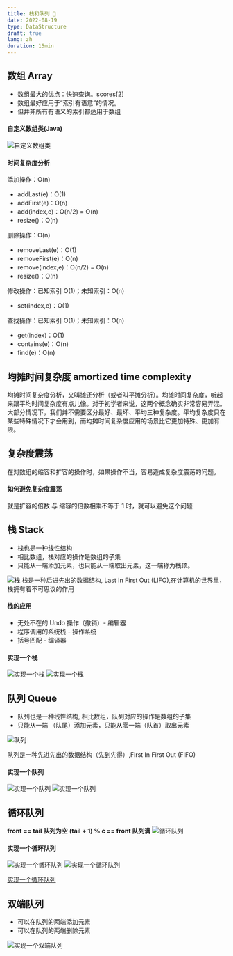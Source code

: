 ```yaml
---
title: 栈和队列 📖
date: 2022-08-19
type: DataStructure
draft: true
lang: zh
duration: 15min
---
```


## 数组 Array

- 数组最大的优点：快速查询。scores[2]
- 数组最好应用于“索引有语意”的情况。
- 但井非所有有语义的索引都适用于数组

#### 自定义数组类(Java)

![自定义数组类](/public/images/data-structure/0-4.png)

#### 时间复杂度分析

添加操作：O(n)

- addLast(e)：O(1)
- addFirst(e)：O(n)
- add(index,e)：O(n/2) = O(n)
- resize()：O(n)

删除操作：O(n)

- removeLast(e)：O(1)
- removeFirst(e)：O(n)
- remove(index,e)：O(n/2) = O(n)
- resize()：O(n)

修改操作：已知索引 O(1)；未知索引：O(n)

- set(index,e)：O(1)

查找操作：已知索引 O(1)；未知索引：O(n)

- get(index)：O(1)
- contains(e)：O(n)
- find(e)：O(n)

## 均摊时间复杂度 amortized time complexity

均摊时间复杂度分析，又叫摊还分析（或者叫平摊分析）。均摊时间复杂度，听起来跟平均时间复杂度有点儿像。对于初学者来说，这两个概念确实非常容易弄混。大部分情况下，我们并不需要区分最好、最坏、平均三种复杂度。平均复杂度只在某些特殊情况下才会用到，而均摊时间复杂度应用的场景比它更加特殊、更加有限。

## 复杂度震荡

在对数组的缩容和扩容的操作时，如果操作不当，容易造成复杂度震荡的问题。

#### 如何避免复杂度震荡

就是扩容的倍数 与 缩容的倍数相乘不等于 1 时，就可以避免这个问题

## 栈 Stack

- 栈也是一种线性结构
- 相比数组，栈对应的操作是数组的子集
- 只能从一端添加元素，也只能从一端取出元素，这一端称为栈顶。

![栈](/public/images/data-structure/0-1.png)
栈是一种后进先出的数据结构, Last In First Out (LIFO),在计算机的世界里，栈拥有着不可思议的作用

#### 栈的应用

- 无处不在的 Undo 操作（撤销）- 编辑器
- 程序调用的系统栈 - 操作系统
- 括号匹配 - 编译器

#### 实现一个栈

![实现一个栈](/public/images/data-structure/0-5.png)
![实现一个栈](/public/images/data-structure/0-6.png)

## 队列 Queue

- 队列也是一种线性结构, 相比数组，队列对应的操作是数组的子集
- 只能从一端 （队尾）添加元素，只能从零一端（队首）取出元素

![队列](/public/images/data-structure/0-2.png)

队列是一种先进先出的数据结构（先到先得）,First In First Out (FIFO)

#### 实现一个队列

![实现一个队列](/public/images/data-structure/0-7.png)
![实现一个队列](/public/images/data-structure/0-8.png)

## 循环队列

**front == tail 队列为空**
**(tail + 1) % c == front 队列满**
![循环队列](/public/images/data-structure/0-3.png)

#### 实现一个循环队列

![实现一个循环队列](/public/images/data-structure/0-9.png)
![实现一个循环队列](/public/images/data-structure/0-10.png)

[实现一个循环队列](https://github.com/ZhengKe996/DataStructure/tree/main/src/LoopQueue)

## 双端队列

- 可以在队列的两端添加元素
- 可以在队列的两端删除元素

![实现一个双端队列](/public/images/data-structure/0-11.png)
